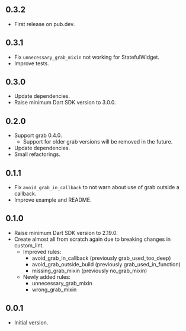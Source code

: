 ## 0.3.2

- First release on pub.dev.

## 0.3.1

- Fix `unnecessary_grab_mixin` not working for StatefulWidget.
- Improve tests.

## 0.3.0

- Update dependencies.
- Raise minimum Dart SDK version to 3.0.0.

## 0.2.0

- Support grab 0.4.0.
    - Support for older grab versions will be removed in the future.
- Update dependencies.
- Small refactorings.

## 0.1.1

- Fix `avoid_grab_in_callback` to not warn about use of grab outside a callback.
- Improve example and README.

## 0.1.0

- Raise minimum Dart SDK version to 2.19.0.
- Create almost all from scratch again due to breaking changes in custom_lint.
    - Improved rules:
        - avoid_grab_in_callback (previously grab_used_too_deep)
        - avoid_grab_outside_build (previously grab_used_in_function)
        - missing_grab_mixin (previously no_grab_mixin)
    - Newly added rules:
        - unnecessary_grab_mixin
        - wrong_grab_mixin

## 0.0.1

- Initial version.

